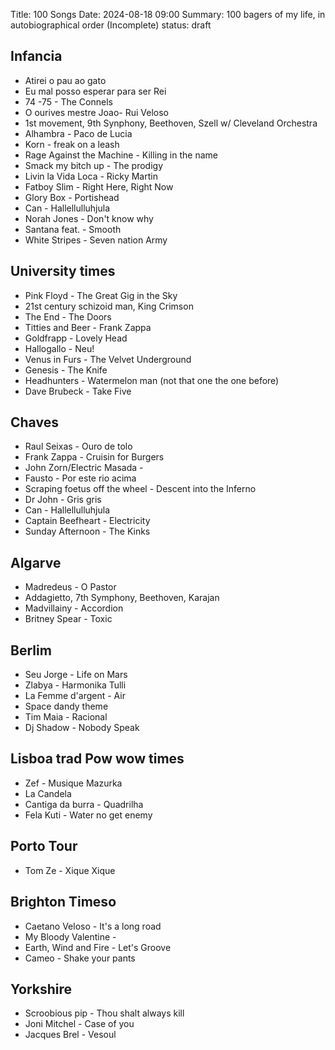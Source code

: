 Title: 100 Songs
Date: 2024-08-18 09:00
Summary: 100 bagers of my life, in autobiographical order (Incomplete)
status: draft

## Infancia
- Atirei o pau ao gato 
- Eu mal posso esperar para ser Rei
- 74 \-75 - The Connels
- O ourives mestre Joao- Rui Veloso
- 1st movement, 9th Synphony, Beethoven, Szell w/ Cleveland Orchestra
- Alhambra - Paco de Lucia
- Korn - freak on a leash
- Rage Against the Machine - Killing in the name
- Smack my bitch up - The prodigy
- Livin la Vida Loca - Ricky Martin
- Fatboy Slim - Right Here, Right Now
- Glory Box - Portishead 
- Can - Hallellulluhjula
- Norah Jones - Don't know why
- Santana feat. - Smooth
- White Stripes - Seven nation Army

## University times
- Pink Floyd - The Great Gig in the Sky
- 21st century schizoid man, King Crimson
- The End - The Doors
- Titties and Beer - Frank Zappa
- Goldfrapp - Lovely Head
- Hallogallo - Neu!
- Venus in Furs - The Velvet Underground
- Genesis - The Knife
- Headhunters - Watermelon man (not that one the one before)
- Dave Brubeck - Take Five

## Chaves
- Raul Seixas - Ouro de tolo
- Frank Zappa - Cruisin for Burgers
- John Zorn/Electric Masada - 
- Fausto - Por este rio acima
- Scraping foetus off the wheel - Descent into the Inferno
- Dr John - Gris gris
- Can - Hallellulluhjula
- Captain Beefheart - Electricity
- Sunday Afternoon - The Kinks

## Algarve
- Madredeus - O Pastor
- Addagietto, 7th Symphony, Beethoven, Karajan
- Madvillainy - Accordion
- Britney Spear - Toxic

## Berlim
- Seu Jorge - Life on Mars
- Zlabya - Harmonika Tulli
- La Femme d'argent - Air
- Space dandy theme 
- Tim Maia - Racional
- Dj Shadow - Nobody Speak

## Lisboa trad Pow wow times
- Zef - Musique Mazurka
- La Candela
- Cantiga da burra - Quadrilha
- Fela Kuti - Water no get enemy

## Porto Tour
- Tom Ze - Xique Xique

## Brighton Timeso
- Caetano Veloso - It's a long road
- My Bloody Valentine - 
- Earth, Wind and Fire - Let's Groove
- Cameo - Shake your pants

## Yorkshire
- Scroobious pip - Thou shalt always kill
- Joni Mitchel - Case of you
- Jacques Brel - Vesoul
